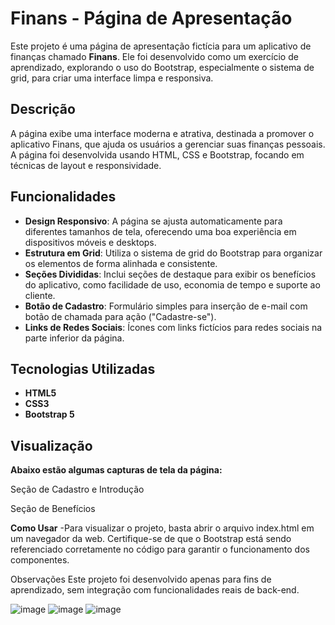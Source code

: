 # Finans - Página de Apresentação

Este projeto é uma página de apresentação fictícia para um aplicativo de finanças chamado **Finans**. Ele foi desenvolvido como um exercício de aprendizado, explorando o uso do Bootstrap, especialmente o sistema de grid, para criar uma interface limpa e responsiva.

## Descrição

A página exibe uma interface moderna e atrativa, destinada a promover o aplicativo Finans, que ajuda os usuários a gerenciar suas finanças pessoais. A página foi desenvolvida usando HTML, CSS e Bootstrap, focando em técnicas de layout e responsividade.

## Funcionalidades

- **Design Responsivo**: A página se ajusta automaticamente para diferentes tamanhos de tela, oferecendo uma boa experiência em dispositivos móveis e desktops.
- **Estrutura em Grid**: Utiliza o sistema de grid do Bootstrap para organizar os elementos de forma alinhada e consistente.
- **Seções Divididas**: Inclui seções de destaque para exibir os benefícios do aplicativo, como facilidade de uso, economia de tempo e suporte ao cliente.
- **Botão de Cadastro**: Formulário simples para inserção de e-mail com botão de chamada para ação ("Cadastre-se").
- **Links de Redes Sociais**: Ícones com links fictícios para redes sociais na parte inferior da página.

## Tecnologias Utilizadas

- **HTML5**
- **CSS3**
- **Bootstrap 5**

## Visualização

**Abaixo estão algumas capturas de tela da página:**

Seção de Cadastro e Introdução

Seção de Benefícios

**Como Usar**
-Para visualizar o projeto, basta abrir o arquivo index.html em um navegador da web. Certifique-se de que o Bootstrap está sendo referenciado corretamente no código para garantir o funcionamento dos componentes.

Observações
Este projeto foi desenvolvido apenas para fins de aprendizado, sem integração com funcionalidades reais de back-end.

![image](https://github.com/user-attachments/assets/47cee52a-f935-4c17-9186-9d0d80c58b7e)
![image](https://github.com/user-attachments/assets/2e2a78a4-75f3-483d-a66f-3fb800c707b9)
![image](https://github.com/user-attachments/assets/265dd71f-208b-481d-a9a0-1b359319cd32)


